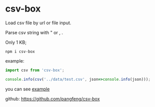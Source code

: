 # csv-box
Load csv file by url or file input.

Parse csv string with " or , .

Only 1 KB;

    npm i csv-box

example:

```javascript
import csv from 'csv-box';

console.info(csv('../data/test.csv', json=>console.info(json)));
```

you can see [example](https://github.com/pangfeng/csv-box/blob/master/examples/index.html)

github: https://github.com/pangfeng/csv-box

